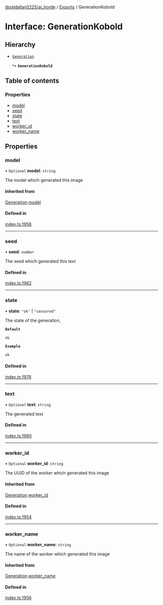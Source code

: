 [@zeldafan0225/ai_horde](../README.md) / [Exports](../modules.md) / GenerationKobold

# Interface: GenerationKobold

## Hierarchy

- [`Generation`](Generation.md)

  ↳ **`GenerationKobold`**

## Table of contents

### Properties

- [model](GenerationKobold.md#model)
- [seed](GenerationKobold.md#seed)
- [state](GenerationKobold.md#state)
- [text](GenerationKobold.md#text)
- [worker\_id](GenerationKobold.md#worker_id)
- [worker\_name](GenerationKobold.md#worker_name)

## Properties

### model

• `Optional` **model**: `string`

The model which generated this image

#### Inherited from

[Generation](Generation.md).[model](Generation.md#model)

#### Defined in

[index.ts:1958](https://github.com/ZeldaFan0225/ai_horde/blob/9b3ae88/index.ts#L1958)

___

### seed

• **seed**: `number`

The seed which generated this text

#### Defined in

[index.ts:1982](https://github.com/ZeldaFan0225/ai_horde/blob/9b3ae88/index.ts#L1982)

___

### state

• **state**: ``"ok"`` \| ``"censored"``

The state of the generation,

**`Default`**

```ts
ok
```

**`Example`**

```ts
ok
```

#### Defined in

[index.ts:1978](https://github.com/ZeldaFan0225/ai_horde/blob/9b3ae88/index.ts#L1978)

___

### text

• `Optional` **text**: `string`

The generated text

#### Defined in

[index.ts:1980](https://github.com/ZeldaFan0225/ai_horde/blob/9b3ae88/index.ts#L1980)

___

### worker\_id

• `Optional` **worker\_id**: `string`

The UUID of the worker which generated this image

#### Inherited from

[Generation](Generation.md).[worker_id](Generation.md#worker_id)

#### Defined in

[index.ts:1954](https://github.com/ZeldaFan0225/ai_horde/blob/9b3ae88/index.ts#L1954)

___

### worker\_name

• `Optional` **worker\_name**: `string`

The name of the worker which generated this image

#### Inherited from

[Generation](Generation.md).[worker_name](Generation.md#worker_name)

#### Defined in

[index.ts:1956](https://github.com/ZeldaFan0225/ai_horde/blob/9b3ae88/index.ts#L1956)
